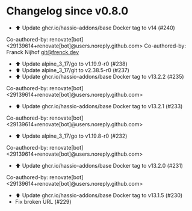 # Changelog since v0.8.0
- ⬆️ Update ghcr.io/hassio-addons/base Docker tag to v14 (#240)

Co-authored-by: renovate[bot] <29139614+renovate[bot]@users.noreply.github.com>
Co-authored-by: Franck Nijhof <git@frenck.dev> 
- ⬆️ Update alpine_3_17/go to v1.19.9-r0 (#238) 
- ⬆️ Update alpine_3_17/git to v2.38.5-r0 (#237) 
- ⬆️ Update ghcr.io/hassio-addons/base Docker tag to v13.2.2 (#235)

Co-authored-by: renovate[bot] <29139614+renovate[bot]@users.noreply.github.com> 
- ⬆️ Update ghcr.io/hassio-addons/base Docker tag to v13.2.1 (#233)

Co-authored-by: renovate[bot] <29139614+renovate[bot]@users.noreply.github.com> 
- ⬆️ Update alpine_3_17/go to v1.19.8-r0 (#232)

Co-authored-by: renovate[bot] <29139614+renovate[bot]@users.noreply.github.com> 
- ⬆️ Update ghcr.io/hassio-addons/base Docker tag to v13.2.0 (#231)

Co-authored-by: renovate[bot] <29139614+renovate[bot]@users.noreply.github.com> 
- ⬆️ Update ghcr.io/hassio-addons/base Docker tag to v13.1.5 (#230) 
- Fix broken URL (#229) 

